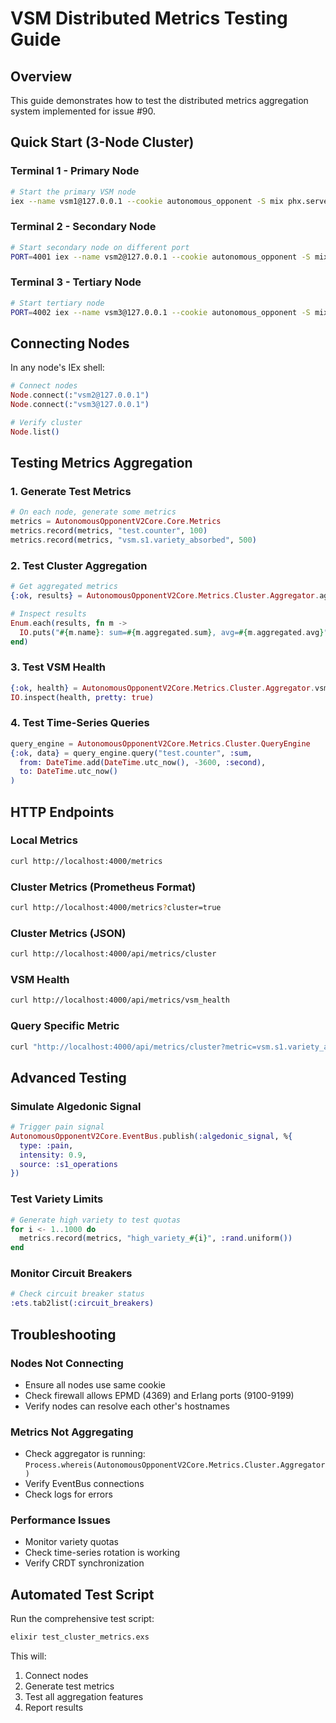 # VSM Distributed Metrics Testing Guide

## Overview

This guide demonstrates how to test the distributed metrics aggregation system implemented for issue #90.

## Quick Start (3-Node Cluster)

### Terminal 1 - Primary Node
```bash
# Start the primary VSM node
iex --name vsm1@127.0.0.1 --cookie autonomous_opponent -S mix phx.server
```

### Terminal 2 - Secondary Node
```bash
# Start secondary node on different port
PORT=4001 iex --name vsm2@127.0.0.1 --cookie autonomous_opponent -S mix phx.server
```

### Terminal 3 - Tertiary Node
```bash
# Start tertiary node
PORT=4002 iex --name vsm3@127.0.0.1 --cookie autonomous_opponent -S mix phx.server
```

## Connecting Nodes

In any node's IEx shell:
```elixir
# Connect nodes
Node.connect(:"vsm2@127.0.0.1")
Node.connect(:"vsm3@127.0.0.1")

# Verify cluster
Node.list()
```

## Testing Metrics Aggregation

### 1. Generate Test Metrics
```elixir
# On each node, generate some metrics
metrics = AutonomousOpponentV2Core.Core.Metrics
metrics.record(metrics, "test.counter", 100)
metrics.record(metrics, "vsm.s1.variety_absorbed", 500)
```

### 2. Test Cluster Aggregation
```elixir
# Get aggregated metrics
{:ok, results} = AutonomousOpponentV2Core.Metrics.Cluster.Aggregator.aggregate_cluster_metrics()

# Inspect results
Enum.each(results, fn m ->
  IO.puts("#{m.name}: sum=#{m.aggregated.sum}, avg=#{m.aggregated.avg}")
end)
```

### 3. Test VSM Health
```elixir
{:ok, health} = AutonomousOpponentV2Core.Metrics.Cluster.Aggregator.vsm_health()
IO.inspect(health, pretty: true)
```

### 4. Test Time-Series Queries
```elixir
query_engine = AutonomousOpponentV2Core.Metrics.Cluster.QueryEngine
{:ok, data} = query_engine.query("test.counter", :sum, 
  from: DateTime.add(DateTime.utc_now(), -3600, :second),
  to: DateTime.utc_now()
)
```

## HTTP Endpoints

### Local Metrics
```bash
curl http://localhost:4000/metrics
```

### Cluster Metrics (Prometheus Format)
```bash
curl http://localhost:4000/metrics?cluster=true
```

### Cluster Metrics (JSON)
```bash
curl http://localhost:4000/api/metrics/cluster
```

### VSM Health
```bash
curl http://localhost:4000/api/metrics/vsm_health
```

### Query Specific Metric
```bash
curl "http://localhost:4000/api/metrics/cluster?metric=vsm.s1.variety_absorbed&aggregation=sum"
```

## Advanced Testing

### Simulate Algedonic Signal
```elixir
# Trigger pain signal
AutonomousOpponentV2Core.EventBus.publish(:algedonic_signal, %{
  type: :pain,
  intensity: 0.9,
  source: :s1_operations
})
```

### Test Variety Limits
```elixir
# Generate high variety to test quotas
for i <- 1..1000 do
  metrics.record(metrics, "high_variety_#{i}", :rand.uniform())
end
```

### Monitor Circuit Breakers
```elixir
# Check circuit breaker status
:ets.tab2list(:circuit_breakers)
```

## Troubleshooting

### Nodes Not Connecting
- Ensure all nodes use same cookie
- Check firewall allows EPMD (4369) and Erlang ports (9100-9199)
- Verify nodes can resolve each other's hostnames

### Metrics Not Aggregating
- Check aggregator is running: `Process.whereis(AutonomousOpponentV2Core.Metrics.Cluster.Aggregator)`
- Verify EventBus connections
- Check logs for errors

### Performance Issues
- Monitor variety quotas
- Check time-series rotation is working
- Verify CRDT synchronization

## Automated Test Script

Run the comprehensive test script:
```bash
elixir test_cluster_metrics.exs
```

This will:
1. Connect nodes
2. Generate test metrics
3. Test all aggregation features
4. Report results